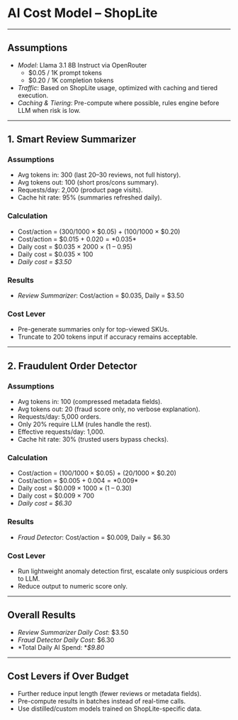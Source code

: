 # AI Cost Model – ShopLite

---

## Assumptions
- *Model*: Llama 3.1 8B Instruct via OpenRouter  
  - $0.05 / 1K prompt tokens  
  - $0.20 / 1K completion tokens  
- *Traffic*: Based on ShopLite usage, optimized with caching and tiered execution.  
- *Caching & Tiering*: Pre-compute where possible, rules engine before LLM when risk is low.  

---

## 1. Smart Review Summarizer

### Assumptions
- Avg tokens in: 300 (last 20–30 reviews, not full history).  
- Avg tokens out: 100 (short pros/cons summary).  
- Requests/day: 2,000 (product page visits).  
- Cache hit rate: 95% (summaries refreshed daily).  

### Calculation
- Cost/action = (300/1000 × $0.05) + (100/1000 × $0.20)  
- Cost/action = $0.015 + $0.020 = *$0.035*  
- Daily cost = $0.035 × 2000 × (1 – 0.95)  
- Daily cost = $0.035 × 100  
- *Daily cost = $3.50*  

### Results
- *Review Summarizer*: Cost/action = $0.035, Daily = $3.50  

### Cost Lever
- Pre-generate summaries only for top-viewed SKUs.  
- Truncate to 200 tokens input if accuracy remains acceptable.  

---

## 2. Fraudulent Order Detector

### Assumptions
- Avg tokens in: 100 (compressed metadata fields).  
- Avg tokens out: 20 (fraud score only, no verbose explanation).  
- Requests/day: 5,000 orders.  
- Only 20% require LLM (rules handle the rest).  
- Effective requests/day: 1,000.  
- Cache hit rate: 30% (trusted users bypass checks).  

### Calculation
- Cost/action = (100/1000 × $0.05) + (20/1000 × $0.20)  
- Cost/action = $0.005 + $0.004 = *$0.009*  
- Daily cost = $0.009 × 1000 × (1 – 0.30)  
- Daily cost = $0.009 × 700  
- *Daily cost = $6.30*  

### Results
- *Fraud Detector*: Cost/action = $0.009, Daily = $6.30  

### Cost Lever
- Run lightweight anomaly detection first, escalate only suspicious orders to LLM.  
- Reduce output to numeric score only.  

---

## Overall Results
- *Review Summarizer Daily Cost*: $3.50  
- *Fraud Detector Daily Cost*: $6.30  
- *Total Daily AI Spend: **$9.80*  

---

## Cost Levers if Over Budget
- Further reduce input length (fewer reviews or metadata fields).  
- Pre-compute results in batches instead of real-time calls.  
- Use distilled/custom models trained on ShopLite-specific data.

